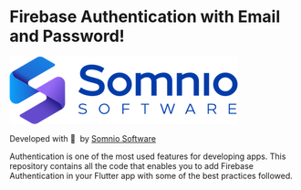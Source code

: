 # Firebase Authentication with Email and Password!

[![Somnio Software](images/logo.png)][somnio_software_link]

Developed with :blue_heart: &nbsp;by [Somnio Software][somnio_software_link]

Authentication is one of the most used features for developing apps. This repository contains all the code that enables you to add Firebase Authentication in your Flutter app with some of the best practices followed.


[//]: # "Links"
[somnio_software_link]: https://somniosoftware.com/
